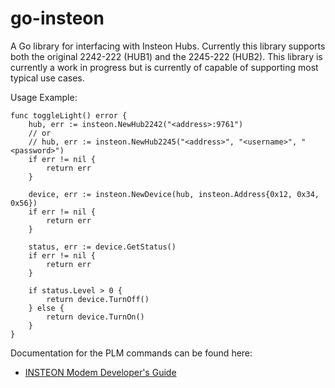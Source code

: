 # go-insteon
A Go library for interfacing with Insteon Hubs. Currently this library supports both
the original 2242-222 (HUB1) and the 2245-222 (HUB2). This library is currently a work in
progress but is currently of capable of supporting most typical use cases.

Usage Example:

    func toggleLight() error {
        hub, err := insteon.NewHub2242("<address>:9761")
        // or
        // hub, err := insteon.NewHub2245("<address>", "<username>", "<password>")
        if err != nil {
            return err
        }
    
        device, err := insteon.NewDevice(hub, insteon.Address{0x12, 0x34, 0x56})
        if err != nil {
            return err
        }
    
        status, err := device.GetStatus()
        if err != nil {
            return err
        }
    
        if status.Level > 0 {
            return device.TurnOff()
        } else {
            return device.TurnOn()
        }
    }
    

Documentation for the PLM commands can be found here:
* [INSTEON Modem Developer's Guide](https://cache.insteon.com/pdf/INSTEON_Modem_Developer%27s_Guide_20071012a.pdf)